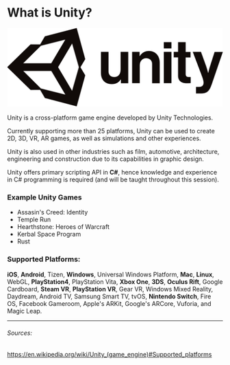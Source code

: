 # What is Unity?


![Alt text](https://github.com/mike0295/Unity-Game-Development/blob/master/Introduction/photos/unity_logo.png "Unity Logo")

Unity is a cross-platform game engine developed by Unity Technologies. 

Currently supporting more than 25 platforms, Unity can be used to create 2D, 3D, VR, AR games, as well as simulations and other experiences. 

Unity is also used in other industries such as film, automotive, architecture, engineering and construction due to its capabilities in graphic design.

Unity offers primary scripting API in **C#**, hence knowledge and experience in C# programming is required (and will be taught throughout this session).

### Example Unity Games
* Assasin's Creed: Identity
* Temple Run
* Hearthstone: Heroes of Warcraft
* Kerbal Space Program
* Rust

### Supported Platforms:
**iOS**, **Android**, Tizen, **Windows**, Universal Windows Platform, **Mac**, **Linux**, WebGL, **PlayStation4**, PlayStation Vita, **Xbox One**, **3DS**, **Oculus Rift**, Google Cardboard, **Steam VR**, **PlayStation VR**, Gear VR, Windows Mixed Reality, Daydream, Android TV, Samsung Smart TV, tvOS, **Nintendo Switch**, Fire OS, Facebook Gameroom, Apple's ARKit, Google's ARCore, Vuforia, and Magic Leap. 

---------------------------
###### Sources:
https://en.wikipedia.org/wiki/Unity_(game_engine)#Supported_platforms
